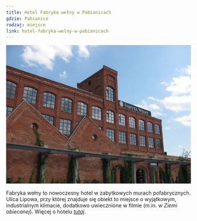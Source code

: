 ```yaml
---
title: Hotel Fabryka wełny w Pabianicach
gdzie: Pabianice
rodzaj: miejsce
link: hotel-fabryka-welny-w-pabianicach
---
```

![Hotel Fabryka wełny w Pabianicach](/foto/plenery/pabianice-hotel.jpg)

Fabryka wełny to nowoczesny hotel w zabytkowych murach pofabrycznych. Ulica Lipowa, przy której znajduje się obiekt to miejsce o wyjątkowym, industrialnym klimacie, dodatkowo uwiecznione w filmie (m.in. w *Ziemi obiecanej*). Więcej o hotelu [*tutaj*](http://www.fabrykawelny.pl/).